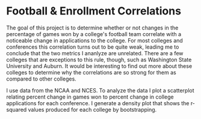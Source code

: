 # Football & Enrollment Correlations

The goal of this project is to determine whether or not changes in the percentage of games won by a college's football team correlate with a noticeable change in applications to the college. For most colleges and conferences this correlation turns out to be quite weak, leading me to conclude that the two metrics I ananlyze are unrelated. There are a few colleges that are exceptions to this rule, though, such as Washington State University and Auburn. It would be interesting to find out more about these colleges to determine why the correlations are so strong for them as compared to other colleges. 

I use data from the NCAA and NCES. To analyze the data I plot a scatterplot relating percent change in games won to percent change in college applications for each conference. I generate a density plot that shows the r-squared values produced for each college by bootstrapping.